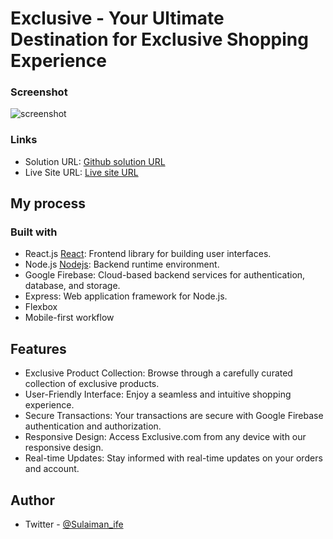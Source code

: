 # Exclusive - Your Ultimate Destination for Exclusive Shopping Experience

### Screenshot

![screenshot](../frontend/src/images/screenshot.jpeg)

### Links

- Solution URL: [Github solution URL](https://github.com/DOOMSDAY101/fullstack-ecommerce-site)
- Live Site URL: [Live site URL](https://ifeoluwa-exclusive-e-commerce-site.netlify.app)

## My process

### Built with

- React.js [React](https://reactjs.org/): Frontend library for building user interfaces.
- Node.js [Nodejs](https://nodejs.org): Backend runtime environment.
- Google Firebase: Cloud-based backend services for authentication, database, and storage.
- Express: Web application framework for Node.js.
- Flexbox
- Mobile-first workflow

## Features

- Exclusive Product Collection: Browse through a carefully curated collection of exclusive products.
- User-Friendly Interface: Enjoy a seamless and intuitive shopping experience.
- Secure Transactions: Your transactions are secure with Google Firebase authentication and authorization.
- Responsive Design: Access Exclusive.com from any device with our responsive design.
- Real-time Updates: Stay informed with real-time updates on your orders and account.

## Author

- Twitter - [@Sulaiman_ife](https://www.twitter.com/Sulaiman_ife)
